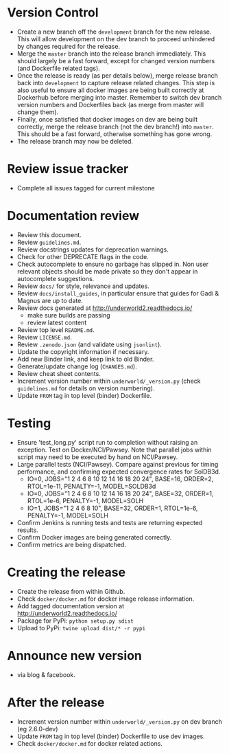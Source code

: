 Version Control
===============
* Create a new branch off the `development` branch for the new release. This will
  allow development on the dev branch to proceed unhindered by changes required
  for the release.
* Merge the `master` branch into the release branch immediately. This should 
  largely be a fast forward, except for changed version numbers (and Dockerfile
  related tags).
* Once the release is ready (as per details below), merge release branch back 
  into `development` to capture release related changes. This step is also useful
  to ensure all docker images are being built correctly at Dockerhub before
  merging into master. Remember to switch dev branch version numbers and 
  Dockerfiles back (as merge from master will change them). 
* Finally, once satisfied that docker images on dev are being built correctly, 
  merge the release branch (not the dev branch!) into `master`. This should be a 
  fast forward, otherwise something has gone wrong.
* The release branch may now be deleted.    

Review issue tracker 
====================
* Complete all issues tagged for current milestone 

Documentation review 
====================
* Review this document.
* Review `guidelines.md`.
* Review docstrings updates for deprecation warnings.
* Check for other DEPRECATE flags in the code.
* Check autocomplete to ensure no garbage has slipped in. Non
  user relevant objects should be made private so they don't appear in
  autocomplete suggestions.
* Review ``docs/`` for style, relevance and updates.
* Review ``docs/install_guides``, in particular ensure that guides 
  for Gadi & Magnus are up to date.
* Review docs generated at http://underworld2.readthedocs.io/
	- make sure builds are passing
	- review latest content
* Review top level `README.md`.
* Review `LICENSE.md`.
* Review `.zenodo.json` (and validate using `jsonlint`).
* Update the copyright information if necessary.
* Add new Binder link, and keep link to old Binder.
* Generate/update change log (`CHANGES.md`).
* Review cheat sheet contents.
* Increment version number within ``underworld/_version.py``
  (check `guidelines.md` for details on version numbering).
* Update `FROM` tag in top level (binder) Dockerfile.

Testing
=======
* Ensure 'test_long.py' script run to completion without raising an exception.
  Test on Docker/NCI/Pawsey. Note that parallel jobs within script may need to be
  executed by hand on NCI/Pawsey.
* Large parallel tests (NCI/Pawsey).
  Compare against previous for timing performance, and confirming expected convergence rates for SolDB3d.
  - IO=0, JOBS="1 2 4 6 8 10 12 14 16 18 20 24", BASE=16, ORDER=2, RTOL=1e-11, PENALTY=-1, MODEL=SOLDB3d
  - IO=0, JOBS="1 2 4 6 8 10 12 14 16 18 20 24", BASE=32, ORDER=1, RTOL=1e-6,  PENALTY=-1, MODEL=SOLH
  - IO=1, JOBS="1 2 4 6 8 10",                   BASE=32, ORDER=1, RTOL=1e-6,  PENALTY=-1, MODEL=SOLH
* Confirm Jenkins is running tests and tests are returning expected results. 
* Confirm Docker images are being generated correctly.
* Confirm metrics are being dispatched.

Creating the release
====================
* Create the release from within Github.
* Check `docker/docker.md` for docker image release information.
* Add tagged documentation version at http://underworld2.readthedocs.io/  
* Package for PyPi: `python setup.py sdist`
* Upload to PyPi: `twine upload dist/* -r pypi`

Announce new version
====================
* via blog & facebook.

After the release
============
* Increment version number within ``underworld/_version.py`` on dev branch (eg 2.6.0-dev)
* Update `FROM` tag in top level (binder) Dockerfile to use dev images.
* Check `docker/docker.md` for docker related actions.


